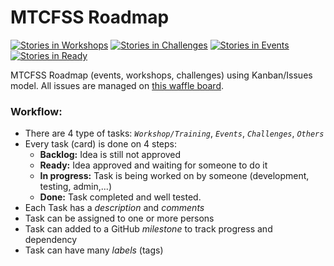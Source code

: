 MTCFSS Roadmap
===
[![Stories in Workshops](https://badge.waffle.io/mtcfss/roadmap.svg?label=training-proposal&title=Workshops)](http://waffle.io/mtcfss/roadmap)
[![Stories in Challenges](https://badge.waffle.io/mtcfss/roadmap.svg?label=challenges-proposal&title=Challenges)](http://waffle.io/mtcfss/roadmap)
[![Stories in Events](https://badge.waffle.io/mtcfss/roadmap.svg?label=events-proposal&title=Events)](http://waffle.io/mtcfss/roadmap)
[![Stories in Ready](https://badge.waffle.io/mtcfss/roadmap.svg?label=ready&title=Ready)](http://waffle.io/mtcfss/roadmap)

MTCFSS Roadmap (events, workshops, challenges) using Kanban/Issues model.
All issues are managed on [this waffle board](https://waffle.io/mtcfss/roadmap).

### Workflow:

- There are 4 type of tasks: _`Workshop/Training`_, _`Events`_, _`Challenges`_, _`Others`_
- Every task (card) is done on 4 steps:
  - **Backlog:** Idea is still not approved
  - **Ready:** Idea approved and waiting for someone to do it
  - **In progress:** Task is being worked on by someone (development, testing, admin,...)
  - **Done:** Task completed and well tested.
- Each Task has a _description_ and _comments_
- Task can be assigned to one or more persons
- Task can added to a GitHub _milestone_ to track progress and dependency
- Task can have many _labels_ (tags)
